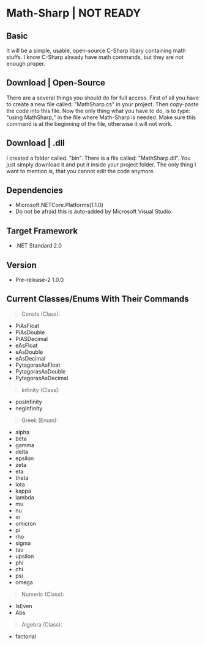 # Math-Sharp | NOT READY

## Basic
It will be a simple, usable, open-source C-Sharp libary containing math stuffs. I know C-Sharp already have math commands, but they are not enough proper.

## Download | Open-Source
There are a several things you should do for full access. First of all you have to create a new file called: "MathSharp.cs" in your project. Then copy-paste the code into this file. Now the only thing what you have to do, is to type: "using MathSharp;" in the file where Math-Sharp is needed. Make sure this command is at the beginning of the file, otherwise it will not work.

## Download | .dll
I created a folder called. "bin". There is a file called: "MathSharp.dll". You just simply download it and put it inside your project folder. The only thing I want to mention is, that you cannot edit the code anymore.

## Dependencies
- Microsoft.NETCore.Platforms(1.1.0)
- Do not be afraid this is auto-added by Microsoft Visual Studio.

## Target Framework
- .NET Standard 2.0

## Version
- Pre-release-2 1.0.0

## Current Classes/Enums With Their Commands
> Consts (Class):
- PiAsFloat
- PiAsDouble
- PiASDecimal
- eAsFloat
- eAsDouble
- eAsDecimal
- PytagorasAsFloat
- PytagorasAsDouble
- PytagorasAsDecimal

> Infinity (Class):
- posInfinity
- negInfinity

> Greek (Enum):
- alpha
- beta
- gamma
- delta
- epsilon
- zeta
- eta
- theta
- iota
- kappa
- lambda
- mu
- nu
- xi
- omicron
- pi
- rho
- sigma
- tau
- upsilon
- phi
- chi
- psi
- omega

> Numeric (Class):
- IsEven
- Abs

> Algebra (Class):
- factorial
